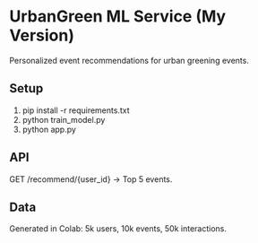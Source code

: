 # UrbanGreen ML Service (My Version)

Personalized event recommendations for urban greening events.

## Setup
1. pip install -r requirements.txt
2. python train_model.py
3. python app.py

## API
GET /recommend/{user_id} → Top 5 events.

## Data
Generated in Colab: 5k users, 10k events, 50k interactions.